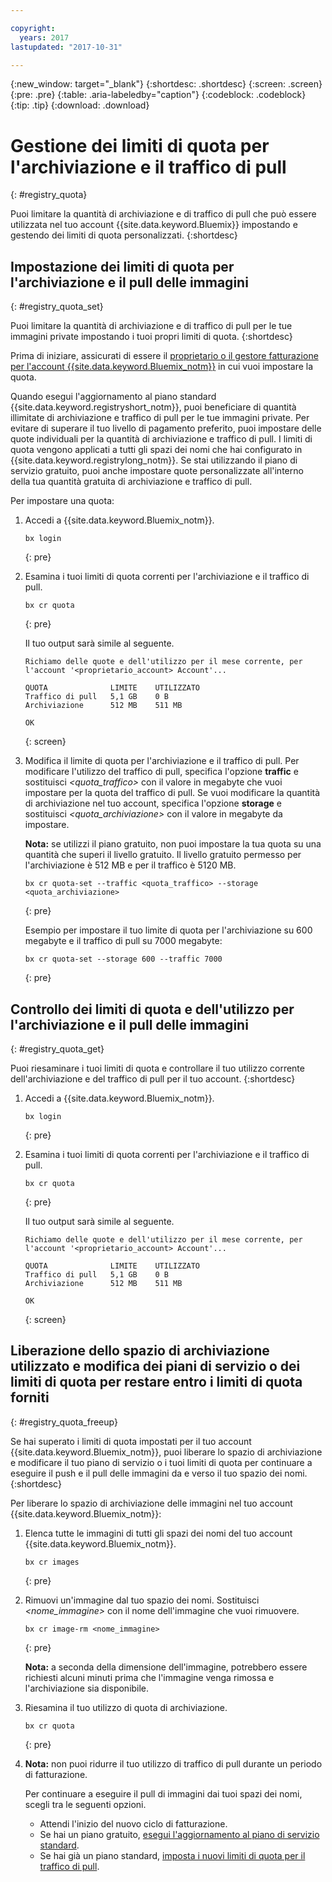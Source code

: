 ```yaml
---

copyright:
  years: 2017
lastupdated: "2017-10-31"

---
```


{:new_window: target="_blank"}
{:shortdesc: .shortdesc}
{:screen: .screen}
{:pre: .pre}
{:table: .aria-labeledby="caption"}
{:codeblock: .codeblock}
{:tip: .tip}
{:download: .download}


# Gestione dei limiti di quota per l'archiviazione e il traffico di pull
{: #registry_quota}

Puoi limitare la quantità di archiviazione e di traffico di pull che può essere utilizzata nel tuo account {{site.data.keyword.Bluemix}} impostando e gestendo dei limiti
di quota personalizzati.
{:shortdesc}


## Impostazione dei limiti di quota per l'archiviazione e il pull delle immagini
{: #registry_quota_set}

Puoi limitare la quantità di archiviazione e di traffico di pull per le tue immagini private impostando
i tuoi propri limiti di quota.
{:shortdesc}

Prima di iniziare, assicurati di essere il [proprietario o il gestore fatturazione per l'account {{site.data.keyword.Bluemix_notm}}](../../iam/users_roles.html#userroles) in cui vuoi impostare la quota.

Quando esegui l'aggiornamento al piano standard {{site.data.keyword.registryshort_notm}},
puoi beneficiare di quantità illimitate di archiviazione e traffico di pull per le tue immagini
private. Per evitare di superare il tuo livello di pagamento preferito, puoi impostare delle quote individuali per la
quantità di archiviazione e traffico di pull. I limiti di quota vengono applicati a tutti gli spazi dei nomi che hai configurato
in {{site.data.keyword.registrylong_notm}}. Se stai utilizzando il piano di
servizio gratuito, puoi anche impostare quote personalizzate all'interno della tua quantità gratuita di archiviazione e traffico di pull.

Per impostare una quota:

1.  Accedi a {{site.data.keyword.Bluemix_notm}}.

    ```
    bx login
    ```
    {: pre}

2.  Esamina i tuoi limiti di quota correnti per l'archiviazione e il traffico di pull.

    ```
    bx cr quota
    ```
    {: pre}

    Il tuo output
sarà simile al seguente.

    ```
    Richiamo delle quote e dell'utilizzo per il mese corrente, per l'account '<proprietario_account> Account'...

    QUOTA              LIMITE    UTILIZZATO
    Traffico di pull   5,1 GB    0 B
    Archiviazione      512 MB    511 MB

    OK
    ```
    {: screen}

3.  Modifica il limite di quota per l'archiviazione e il traffico di pull. Per modificare l'utilizzo del traffico di
pull, specifica l'opzione **traffic** e sostituisci
_&lt;quota_traffico&gt;_ con il valore in megabyte che vuoi impostare per la quota del traffico
di pull. Se vuoi modificare la quantità di archiviazione nel tuo account, specifica
l'opzione **storage** e sostituisci _&lt;quota_archiviazione&gt;_ con il
valore in megabyte da impostare.

    **Nota:** se utilizzi il piano gratuito, non puoi impostare la tua quota su una quantità che superi il livello gratuito. Il livello gratuito permesso per l'archiviazione è 512 MB e per il traffico è 5120 MB.

    ```
    bx cr quota-set --traffic <quota_traffico> --storage <quota_archiviazione>
    ```
    {: pre}

    Esempio
per impostare il tuo limite di quota per l'archiviazione su 600 megabyte e il traffico di pull su 7000 megabyte:

    ```
    bx cr quota-set --storage 600 --traffic 7000
    ```
    {: pre}


## Controllo dei limiti di quota e dell'utilizzo per l'archiviazione e il pull delle immagini
{: #registry_quota_get}

Puoi riesaminare i tuoi limiti di quota e controllare il tuo utilizzo corrente dell'archiviazione e del traffico di pull
per il tuo account.
{:shortdesc}

1.  Accedi a {{site.data.keyword.Bluemix_notm}}.

    ```
    bx login
    ```
    {: pre}

2.  Esamina i tuoi limiti di quota correnti per l'archiviazione e il traffico di pull.

    ```
    bx cr quota
    ```
    {: pre}

    Il tuo output
sarà simile al seguente.

    ```
    Richiamo delle quote e dell'utilizzo per il mese corrente, per l'account '<proprietario_account> Account'...

    QUOTA              LIMITE    UTILIZZATO
    Traffico di pull   5,1 GB    0 B
    Archiviazione      512 MB    511 MB

    OK
    ```
    {: screen}


## Liberazione dello spazio di archiviazione utilizzato e modifica dei piani di servizio o dei limiti di quota per restare entro i limiti di quota forniti
{: #registry_quota_freeup}

Se hai superato i limiti di quota impostati per il tuo account {{site.data.keyword.Bluemix_notm}}, puoi liberare lo spazio di archiviazione
e modificare il tuo piano di servizio o i tuoi limiti di quota per continuare a eseguire il push e il pull delle immagini da e verso
il tuo spazio dei nomi.
{:shortdesc}

Per liberare lo spazio di archiviazione delle immagini nel tuo account {{site.data.keyword.Bluemix_notm}}:

1.  Elenca tutte le immagini di tutti gli spazi dei nomi del tuo account {{site.data.keyword.Bluemix_notm}}.

    ```
    bx cr images
    ```
    {: pre}

2.  Rimuovi un'immagine dal tuo spazio dei nomi. Sostituisci
_&lt;nome_immagine&gt;_ con il nome dell'immagine che vuoi rimuovere.

    ```
    bx cr image-rm <nome_immagine>
    ```
    {: pre}

    **Nota:** a seconda della dimensione dell'immagine, potrebbero essere richiesti alcuni minuti prima che l'immagine venga rimossa e l'archiviazione sia disponibile.

3.  Riesamina il tuo utilizzo di quota di archiviazione.

    ```
    bx cr quota
    ```
    {: pre}

4. **Nota:** non puoi ridurre il tuo utilizzo di traffico di pull durante un periodo di fatturazione. 

    Per continuare a eseguire il pull di immagini dai tuoi spazi dei nomi, scegli tra le seguenti opzioni.

    -   Attendi l'inizio del nuovo ciclo di fatturazione.
    -   Se hai un piano gratuito, [esegui l'aggiornamento al piano di servizio
standard](registry_overview.html#registry_plan_upgrade).
    -   Se hai già un piano standard, [imposta i nuovi limiti
di quota per il traffico di pull](#registry_quota_set).
